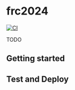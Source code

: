 # frc2024
[![CI](https://github.com/sonic-howl/frc2024/actions/workflows/main.yml/badge.svg?branch=main)](https://github.com/sonic-howl/frc2024/actions/workflows/main.yml)

TODO
## Getting started


## Test and Deploy